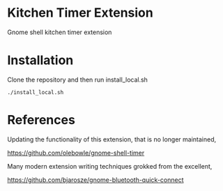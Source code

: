 # Kitchen Timer Extension

Gnome shell kitchen timer extension

# Installation

Clone the repository and then run install_local.sh

```
./install_local.sh
```

# References

Updating the functionality of this extension, that is no longer maintained,

https://github.com/olebowle/gnome-shell-timer

Many modern extension writing techniques grokked from the excellent,

https://github.com/bjarosze/gnome-bluetooth-quick-connect


